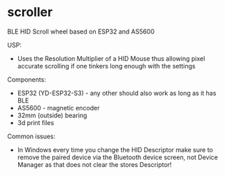 # scroller
BLE HID Scroll wheel based on ESP32 and AS5600

USP:
- Uses the Resolution Multiplier of a HID Mouse thus allowing pixel accurate scrolling if one tinkers long enough with the settings

Components:
- ESP32 (YD-ESP32-S3) - any other should also work as long as it has BLE
- AS5600 - magnetic encoder
- 32mm (outside) bearing
- 3d print files 

Common issues:
- In Windows every time you change the HID Descriptor make sure to remove the paired device via the Bluetooth device screen, not Device Manager as that does not clear the stores Descriptor!


